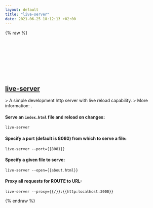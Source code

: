 ```yaml
---
layout: default
title: "live-server"
date: 2021-06-25 18:12:13 +02:00
---
```

{% raw %}
<h2 id="live-server">
  <a href="/en/common/live-server.html">live-server</a> <a href="#live-server"><svg class="icon">
    <use href="/assets/images/unicode_sprite.svg#link" />
  </svg></a>
</h2>
> A simple development http server with live reload capability.
> More information: <https://www.npmjs.com/package/live-server>.

#### Serve an `index.html` file and reload on changes:
```shell
live-server
```
#### Specify a port (default is 8080) from which to serve a file:
```shell
live-server --port={{8081}}
```
#### Specify a given file to serve:
```shell
live-server --open={{about.html}}
```
#### Proxy all requests for ROUTE to URL:
```shell
live-server --proxy={{/}}:{{http:localhost:3000}}
```
{% endraw %}